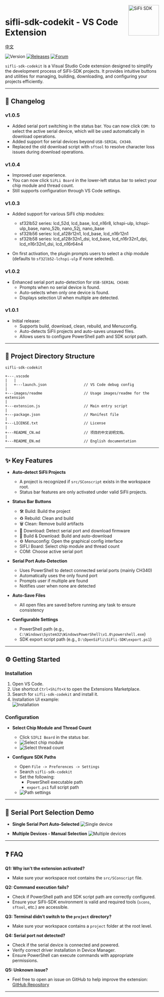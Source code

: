 <a href="https://marketplace.visualstudio.com/items?itemName=SiFli.sifli-sdk-codekit">
  <img src="images/readme\SiFli.png" alt="SiFli SDK" title="SiFli" align="right" height="100" />
</a>

# sifli-sdk-codekit - VS Code Extension

[中文](./README.md)

![Version](https://img.shields.io/github/package-json/v/OpenSiFli/SiFli-SDK-CodeKit)
[![Releases](https://img.shields.io/badge/Github-main-blue)](https://github.com/OpenSiFli/SiFli-SDK-CodeKit)
[![Forum](https://img.shields.io/badge/Forum-sifli.com-blue)](https://www.sifli.com//viewforum.php?f=40)

`sifli-sdk-codekit` is a Visual Studio Code extension designed to simplify the development process of SiFli-SDK projects. It provides intuitive buttons and utilities for managing, building, downloading, and configuring your projects efficiently.

---

## 🚀 Changelog

### v1.0.5

- Added serial port switching in the status bar. You can now click `COM:` to select the active serial device, which will be used automatically in download operations.
- Added support for serial devices beyond `USB-SERIAL CH340`.
- Replaced the old download script with `sftool` to resolve character loss issues during download operations.

### v1.0.4

- Improved user experience.
- You can now click `SiFLi Board` in the lower-left status bar to select your chip module and thread count.
- Still supports configuration through VS Code settings.

### v1.0.3

- Added support for various SiFli chip modules:
  - sf32lb52 series: lcd_52d, lcd_base, lcd_n16r8, lchspi-ulp, lchspi-ulp_base, nano_52b, nano_52j, nano_base
  - sf32lb56 series: lcd_a128r12n1, lcd_base, lcd_n16r12n1
  - sf32lb58 series: lcd_a128r32n1_dsi, lcd_base, lcd_n16r32n1_dpi, lcd_n16r32n1_dsi, lcd_n16r64n4

- On first activation, the plugin prompts users to select a chip module (defaults to `sf32lb52-lchspi-ulp` if none selected).

### v1.0.2

- Enhanced serial port auto-detection for `USB-SERIAL CH340`:
  - Prompts when no serial device is found.
  - Auto-selects when only one device is found.
  - Displays selection UI when multiple are detected.

### v1.0.1

- Initial release:
  - Supports build, download, clean, rebuild, and Menuconfig.
  - Auto-detects SiFli projects and auto-saves unsaved files.
  - Allows users to configure PowerShell path and SDK script path.

---

## 📂 Project Directory Structure

    sifli-sdk-codekit

    +---.vscode
    |   |
    |   +---launch.json                 // VS Code debug config
    |
    +---images/readme                   // Usage images/readme for the extension
    |
    +---extension.js                    // Main entry script
    |
    +---package.json                    // Manifest file
    |
    +---LICENSE.txt                     // License
    |
    +---README_CN.md                    // 项目的中文说明文档。
    |
    +---README_EN.md                    // English documentation

---

## ✨ Key Features

- **Auto-detect SiFli Projects**
  - A project is recognized if `src/SConscript` exists in the workspace root.
  - Status bar features are only activated under valid SiFli projects.

- **Status Bar Buttons**
  - 🛠️ Build: Build the project
  - ♻️ Rebuild: Clean and build
  - 🗑️ Clean: Remove build artifacts
  - 💾 Download: Detect serial port and download firmware
  - 🚀 Build & Download: Build and auto-download
  - ⚙️ Menuconfig: Open the graphical config interface
  - SIFLI Board: Select chip module and thread count
  - COM: Choose active serial port

- **Serial Port Auto-Detection**
  - Uses PowerShell to detect connected serial ports (mainly CH340)
  - Automatically uses the only found port
  - Prompts user if multiple are found
  - Notifies user when none are detected

- **Auto-Save Files**
  - All open files are saved before running any task to ensure consistency

- **Configurable Settings**
  - PowerShell path (e.g., `C:\Windows\System32\WindowsPowerShell\v1.0\powershell.exe`)
  - SDK export script path (e.g., `D:\OpenSiFli\SiFli-SDK\export.ps1`)

---

## ⚙️ Getting Started

### Installation

1. Open VS Code.
2. Use shortcut `Ctrl+Shift+X` to open the Extensions Marketplace.
3. Search for `sifli-sdk-codekit` and install it.
4. Installation UI example:  
   ![Installation](images/readme/sifli-sdk-codekit_install.png)

### Configuration

- **Select Chip Module and Thread Count**
  - Click `SIFLI Board` in the status bar.
  - ![Select chip module](images/readme/select_the_current_module.png)
  - ![Select thread count](images/readme/Select_the_number_of_threads.png)

- **Configure SDK Paths**
  - Open `File -> Preferences -> Settings`
  - Search `sifli-sdk-codekit`
  - Set the following:
    - PowerShell executable path
    - `export.ps1` full script path
  - ![Path settings](images/readme/change_module_and_path_setting.png)

---

## 🔄 Serial Port Selection Demo

- **Single Serial Port Auto-Selected**
  ![Single device](images/readme/one_serial_device.png)

- **Multiple Devices - Manual Selection**
  ![Multiple devices](images/readme/multiple_serial_devices.png)

---

## ❓ FAQ

**Q1: Why isn't the extension activated?**

- Make sure your workspace root contains the `src/SConscript` file.

**Q2: Command execution fails?**

- Check if PowerShell path and SDK script path are correctly configured.
- Ensure your SiFli-SDK environment is valid and required tools (`scons`, `sftool`, etc.) are accessible.

**Q3: Terminal didn’t switch to the `project` directory?**

- Make sure your workspace contains a `project` folder at the root level.

**Q4: Serial port not detected?**

- Check if the serial device is connected and powered.
- Verify correct driver installation in Device Manager.
- Ensure PowerShell can execute commands with appropriate permissions.

**Q5: Unknown issue?**

- Feel free to open an issue on GitHub to help improve the extension:  
  [GitHub Repository](https://github.com/OpenSiFli/SiFli-SDK-CodeKit)

---
